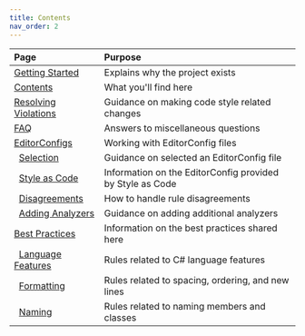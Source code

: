 ```yaml
---
title: Contents
nav_order: 2
---
```


|Page|Purpose|
|:-|:-|
|[Getting Started][1]|Explains why the project exists|
|[Contents][2]|What you'll find here|
|[Resolving Violations][3]|Guidance on making code style related changes|
|[FAQ][4]|Answers to miscellaneous questions|
|[EditorConfigs][5]|Working with EditorConfig files|
|&nbsp;&nbsp;[Selection][6]|Guidance on selected an EditorConfig file|
|&nbsp;&nbsp;[Style as Code][7]|Information on the EditorConfig provided by Style as Code|
|&nbsp;&nbsp;[Disagreements][8]|How to handle rule disagreements|
|&nbsp;&nbsp;[Adding Analyzers][9]|Guidance on adding additional analyzers|
|[Best Practices][10]|Information on the best practices shared here|
|&nbsp;&nbsp;[Language Features][11]|Rules related to C# language features|
|&nbsp;&nbsp;[Formatting][12]|Rules related to spacing, ordering, and new lines|
|&nbsp;&nbsp;[Naming][13]|Rules related to naming members and classes|

[1]: getting_started.md
[2]: contents.md
[3]: resolving_violations.md
[4]: faq.md
[5]: EditorConfigs/index.md
[6]: EditorConfigs/selection.md
[7]: EditorConfigs/style_as_code.md
[8]: EditorConfigs/disagreements.md
[9]: EditorConfigs/adding_analyzers.md
[10]: Best_Practices/index.md
[11]: Best_Practices/language_features.md
[12]: Best_Practices/formatting.md
[13]: Best_Practices/naming.md
